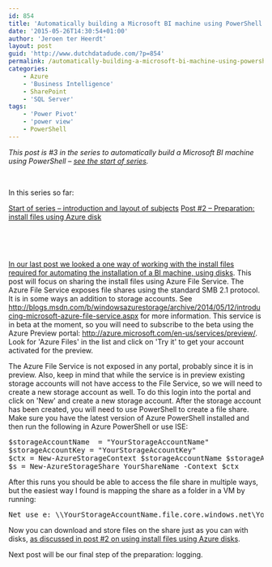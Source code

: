 ```yaml
---
id: 854
title: 'Automatically building a Microsoft BI machine using PowerShell – preparation: install files using Azure File Service (post #3)'
date: '2015-05-26T14:30:54+01:00'
author: 'Jeroen ter Heerdt'
layout: post
guid: 'http://www.dutchdatadude.com/?p=854'
permalink: /automatically-building-a-microsoft-bi-machine-using-powershell-preparation-install-files-using-azure-file-service-post-3/
categories:
    - Azure
    - 'Business Intelligence'
    - SharePoint
    - 'SQL Server'
tags:
    - 'Power Pivot'
    - 'power view'
    - PowerShell
---
```


<em>This post is #3 in the series to automatically build a Microsoft BI machine using PowerShell – <a href="http://www.dutchdatadude.com/automatically-building-a-microsoft-bi-machine-using-powershell-start-of-series/">see the start of series</a>.</em>

&nbsp;

In this series so far:

<a href="http://www.dutchdatadude.com/automatically-building-a-microsoft-bi-machine-using-powershell-start-of-series/">Start of series – introduction and layout of subjects</a>
<a href="http://www.dutchdatadude.com/automatically-building-a-microsoft-bi-machine-using-powershell-preparation-install-files-using-disk-post-2/">Post #2 – Preparation: install files using Azure disk</a>

&nbsp;

&nbsp;

<a href="http://www.dutchdatadude.com/automatically-building-a-microsoft-bi-machine-using-powershell-preparation-install-files-using-disk-post-2/">In our last post we looked a one way of working with the install files required for automating the installation of a BI machine, using disks</a>. This post will focus on sharing the install files using Azure File Service. The Azure File Service exposes file shares using the standard SMB 2.1 protocol. It is in some ways an addition to storage accounts. See <a href="http://blogs.msdn.com/b/windowsazurestorage/archive/2014/05/12/introducing-microsoft-azure-file-service.aspx">http://blogs.msdn.com/b/windowsazurestorage/archive/2014/05/12/introducing-microsoft-azure-file-service.aspx</a> for more information. This service is in beta at the moment, so you will need to subscribe to the beta using the Azure Preview portal: <a href="http://azure.microsoft.com/en-us/services/preview/">http://azure.microsoft.com/en-us/services/preview/</a>. Look for 'Azure Files' in the list and click on 'Try it' to get your account activated for the preview.

The Azure File Service is not exposed in any portal, probably since it is in preview. Also, keep in mind that while the service is in preview existing storage accounts will not have access to the File Service, so we will need to create a new storage account as well. To do this login into the portal and click on 'New' and create a new storage account. After the storage account has been created, you will need to use PowerShell to create a file share. Make sure you have the latest version of Azure PowerShell installed and then run the following in Azure PowerShell or use ISE:
<pre class="lang:ps decode:true ">$storageAccountName  = "YourStorageAccountName"
$storageAccountKey = "YourStorageAccountKey" 
$ctx = New-AzureStorageContext $storageAccountName $storageAccountKey
$s = New-AzureStorageShare YourShareName -Context $ctx
</pre>
After this runs you should be able to access the file share in multiple ways, but the easiest way I found is mapping the share as a folder in a VM by running:
<pre class="lang:default decode:true ">Net use e: \\YourStorageAccountName.file.core.windows.net\YourShareName /u:YourStorageAccountName YourStorageAccountKey</pre>
Now you can download and store files on the share just as you can with disks, <a href="http://www.dutchdatadude.com/automatically-building-a-microsoft-bi-machine-using-powershell-preparation-install-files-using-disk-post-2/">as discussed in post #2 on using install files using Azure disks</a>.

Next post will be our final step of the preparation: logging.

&nbsp;

&nbsp;

&nbsp;